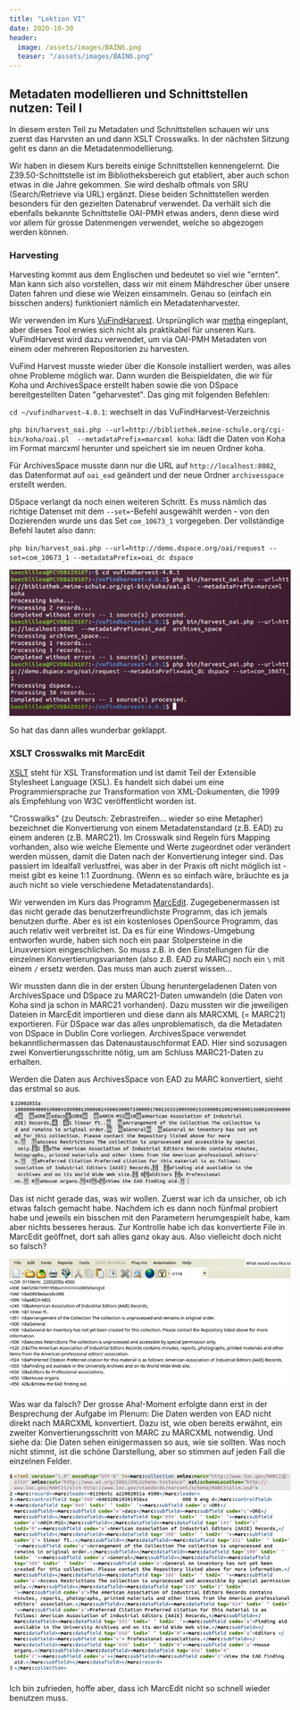 ```yaml
---
title: "Lektion VI"
date: 2020-10-30
header:
  image: /assets/images/BAIN6.png
  teaser: "/assets/images/BAIN6.png"
---
```

## Metadaten modellieren und Schnittstellen nutzen: Teil I
In diesem ersten Teil zu Metadaten und Schnittstellen schauen wir uns zuerst das Harvsten an und dann XSLT Crosswalks. In der nächsten Sitzung geht es dann an die Metadatenmodellierung. 

Wir haben in diesem Kurs bereits einige Schnittstellen kennengelernt. Die Z39.50-Schnittstelle ist im Bibliotheksbereich gut etabliert, aber auch schon etwas in die Jahre gekommen. Sie wird deshalb oftmals von SRU (Search/Retrieve via URL) ergänzt. Diese beiden Schnittstellen werden besonders für den gezielten Datenabruf verwendet. Da verhält sich die ebenfalls bekannte Schnittstelle OAI-PMH etwas anders, denn diese wird vor allem für grosse Datenmengen verwendet, welche so abgezogen werden können. 

### Harvesting
Harvesting kommt aus dem Englischen und bedeutet so viel wie "ernten". Man kann sich also vorstellen, dass wir mit einem Mähdrescher über unsere Daten fahren und diese wie Weizen einsammeln. Genau so (einfach ein bisschen anders) funktioniert nämlich ein Metadatenharvester. 

Wir verwenden im Kurs [VuFindHarvest](https://github.com/vufind-org/vufindharvest). Ursprünglich war [metha](https://github.com/miku/metha) eingeplant, aber dieses Tool erwies sich nicht als praktikabel für unseren Kurs. VuFindHarvest wird dazu verwendet, um via OAI-PMH Metadaten von einem oder mehreren Repositorien zu harvesten. 

VuFind Harvest musste wieder über die Konsole installiert werden, was alles ohne Probleme möglich war. Dann wurden die Beispieldaten, die wir für Koha und ArchivesSpace erstellt haben sowie die von DSpace bereitgestellten Daten "geharvestet". Das ging mit folgenden Befehlen: 

`cd ~/vufindharvest-4.0.1`: wechselt in das VuFindHarvest-Verzeichnis

`php bin/harvest_oai.php --url=http://bibliothek.meine-schule.org/cgi-bin/koha/oai.pl  --metadataPrefix=marcxml koha`: lädt die Daten von Koha im Format marcxml herunter und speichert sie im neuen Ordner koha. 

Für ArchivesSpace musste dann nur die URL auf `http://localhost:8082`, das Datenformat auf `oai_ead` geändert und der neue Ordner `archivesspace` erstellt werden. 

DSpace verlangt da noch einen weiteren Schritt. Es muss nämlich das richtige Datenset mit dem `--set=`-Befehl ausgewählt werden - von den Dozierenden wurde uns das Set `com_10673_1` vorgegeben. Der vollständige Befehl lautet also dann: 

`php bin/harvest_oai.php --url=http://demo.dspace.org/oai/request --set=com_10673_1 --metadataPrefix=oai_dc dspace`

![Harvesting](https://raw.githubusercontent.com/leabaechli/bain/master/assets/images/BAIN_Harvesting.png)

So hat das dann alles wunderbar geklappt. 

### XSLT Crosswalks mit MarcEdit
[XSLT](https://de.wikipedia.org/wiki/XSL_Transformation) steht für XSL Transformation und ist damit Teil der Extensible Stylesheet Language (XSL). Es handelt sich dabei um eine Programmiersprache zur Transformation von XML-Dokumenten, die 1999 als Empfehlung von W3C veröffentlicht worden ist. 

"Crosswalks" (zu Deutsch: Zebrastreifen... wieder so eine Metapher) bezeichnet die Konvertierung von einem Metadatenstandard (z.B. EAD) zu einem anderen (z.B. MARC21). Im Crosswalk sind Regeln fürs Mapping vorhanden, also wie welche Elemente und Werte zugeordnet oder verändert werden müssen, damit die Daten nach der Konvertierung integer sind. Das passiert im Idealfall verlustfrei, was aber in der Praxis oft nicht möglich ist - meist gibt es keine 1:1 Zuordnung. (Wenn es so einfach wäre, bräuchte es ja auch nicht so viele verschiedene Metadatenstandards). 

Wir verwenden im Kurs das Programm [MarcEdit](https://marcedit.reeset.net). Zugegebenermassen ist das nicht gerade das benutzerfreundlichste Programm, das ich jemals benutzen durfte. Aber es ist ein kostenloses OpenSource Programm, das auch relativ weit verbreitet ist. Da es für eine Windows-Umgebung entworfen wurde, haben sich noch ein paar Stolpersteine in die Linuxversion eingeschlichen. So muss z.B. in den Einstellungen für die einzelnen Konvertierungsvarianten (also z.B. EAD zu MARC) noch ein `\` mit einem `/` ersetz werden. Das muss man auch zuerst wissen... 

Wir mussten dann die in der ersten Übung heruntergeladenen Daten von ArchivesSpace und DSpace zu MARC21-Daten umwandeln (die Daten von Koha sind ja schon in MARC21 vorhanden). 
Dazu mussten wir die jeweiligen Dateien in MarcEdit importieren und diese dann als MARCXML (= MARC21) exportieren. Für DSpace war das alles unproblematisch, da die Metadaten von DSpace in Dublin Core vorliegen. ArchivesSpace verwendet bekanntlichermassen das Datenaustauschformat EAD. Hier sind sozusagen zwei Konvertierungsschritte nötig, um am Schluss MARC21-Daten zu erhalten.

Werden die Daten aus ArchivesSpace von EAD zu MARC konvertiert, sieht das erstmal so aus. 

![unvollständige EAD-Daten](https://raw.githubusercontent.com/leabaechli/bain/master/assets/images/BAIN_MarcEdit_falsch.png)

Das ist nicht gerade das, was wir wollen. Zuerst war ich da unsicher, ob ich etwas falsch gemacht habe. Nachdem ich es dann noch fünfmal probiert habe und jeweils ein bisschen mit den Parametern herumgespielt habe, kam aber nichts besseres heraus. Zur Kontrolle habe ich das konvertierte File in MarcEdit geöffnet, dort sah alles ganz okay aus. Also vielleicht doch nicht so falsch? 

![Daten in MarcEdit](https://raw.githubusercontent.com/leabaechli/bain/master/assets/images/BAIN_MarcEdit_Software.png)

Was war da falsch? Der grosse Aha!-Moment erfolgte dann erst in der Besprechung der Aufgabe im Plenum: Die Daten werden von EAD nicht direkt nach MARCXML konvertiert. Dazu ist, wie oben bereits erwähnt, ein zweiter Konvertierungsschritt von MARC zu MARCXML notwendig. Und siehe da: Die Daten sehen einigermassen so aus, wie sie sollten. Was noch nicht stimmt, ist die schöne Darstellung, aber so stimmen auf jeden Fall die einzelnen Felder. 

![MARC-Daten](https://raw.githubusercontent.com/leabaechli/bain/master/assets/images/BAIN_MarcEdit_halbrichtig.png)

Ich bin zufrieden, hoffe aber, dass ich MarcEdit nicht so schnell wieder benutzen muss. 
